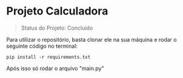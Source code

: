 # Projeto Calculadora #
> Status do Projeto: Concluido

Para utilizar o repositório, basta clonar ele na sua máquina e rodar o seguinte código no terminal:

 ```pip install -r requirements.txt```

Após isso só rodar o arquivo "main.py"
